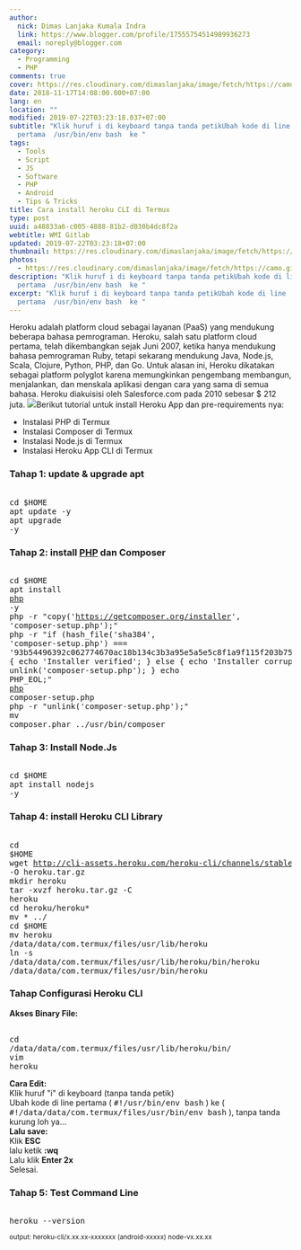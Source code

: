 ```yaml
---
author:
  nick: Dimas Lanjaka Kumala Indra
  link: https://www.blogger.com/profile/17555754514989936273
  email: noreply@blogger.com
category:
  - Programming
  - PHP
comments: true
cover: https://res.cloudinary.com/dimaslanjaka/image/fetch/https://camo.githubusercontent.com/30c7758f9ac63488d3c2814ed2dcd9dbb7e967f3/68747470733a2f2f63646e2e776f726c64766563746f726c6f676f2e636f6d2f6c6f676f732f6865726f6b752d312e737667
date: 2018-11-17T14:08:00.000+07:00
lang: en
location: ""
modified: 2019-07-22T03:23:18.037+07:00
subtitle: "Klik huruf i di keyboard tanpa tanda petikUbah kode di line
  pertama  /usr/bin/env bash  ke "
tags:
  - Tools
  - Script
  - JS
  - Software
  - PHP
  - Android
  - Tips & Tricks
title: Cara install heroku CLI di Termux
type: post
uuid: a48833a6-c005-4888-81b2-d030b4dc8f2a
webtitle: WMI Gitlab
updated: 2019-07-22T03:23:18+07:00
thumbnail: https://res.cloudinary.com/dimaslanjaka/image/fetch/https://camo.githubusercontent.com/30c7758f9ac63488d3c2814ed2dcd9dbb7e967f3/68747470733a2f2f63646e2e776f726c64766563746f726c6f676f2e636f6d2f6c6f676f732f6865726f6b752d312e737667
photos:
  - https://res.cloudinary.com/dimaslanjaka/image/fetch/https://camo.githubusercontent.com/30c7758f9ac63488d3c2814ed2dcd9dbb7e967f3/68747470733a2f2f63646e2e776f726c64766563746f726c6f676f2e636f6d2f6c6f676f732f6865726f6b752d312e737667
description: "Klik huruf i di keyboard tanpa tanda petikUbah kode di line
  pertama  /usr/bin/env bash  ke "
excerpt: "Klik huruf i di keyboard tanpa tanda petikUbah kode di line
  pertama  /usr/bin/env bash  ke "
---
```


Heroku adalah platform cloud sebagai layanan (PaaS) yang mendukung beberapa bahasa pemrograman. Heroku, salah satu platform cloud pertama, telah dikembangkan sejak Juni 2007, ketika hanya mendukung bahasa pemrograman Ruby, tetapi sekarang mendukung Java, Node.js, Scala, Clojure, Python, PHP, dan Go. Untuk alasan ini, Heroku dikatakan sebagai platform polyglot karena memungkinkan pengembang membangun, menjalankan, dan menskala aplikasi dengan cara yang sama di semua bahasa. Heroku diakuisisi oleh Salesforce.com pada 2010 sebesar $ 212 juta. <img src="https://res.cloudinary.com/dimaslanjaka/image/fetch/https://camo.githubusercontent.com/30c7758f9ac63488d3c2814ed2dcd9dbb7e967f3/68747470733a2f2f63646e2e776f726c64766563746f726c6f676f2e636f6d2f6c6f676f732f6865726f6b752d312e737667">Berikut tutorial untuk install Heroku App dan pre-requirements nya:<br><ul><li>Instalasi PHP di Termux</li><li>Instalasi Composer di Termux</li><li>Instalasi Node.js di Termux</li><li>Instalasi Heroku App CLI di Termux</li></ul><h3>Tahap 1: update &amp; upgrade apt</h3><pre><br>cd $HOME<br>apt update -y<br>apt upgrade -y<br></pre><h3>Tahap 2: install <a href="https://web-manajemen.blogspot.com/2017/04/instal-php-cli-pada-android-instalasi.html">PHP</a> dan Composer</h3><pre><br>cd $HOME<br>apt install <a href="https://web-manajemen.blogspot.com/2017/04/instal-php-cli-pada-android-instalasi.html">php</a> -y<br>php -r "copy('https://getcomposer.org/installer', 'composer-setup.php');"<br>php -r "if (hash_file('sha384', 'composer-setup.php') === '93b54496392c062774670ac18b134c3b3a95e5a5e5c8f1a9f115f203b75bf9a129d5daa8ba6a13e2cc8a1da0806388a8') { echo 'Installer verified'; } else { echo 'Installer corrupt'; unlink('composer-setup.php'); } echo PHP_EOL;"<br><a href="https://web-manajemen.blogspot.com/2017/04/instal-php-cli-pada-android-instalasi.html">php</a> composer-setup.php<br>php -r "unlink('composer-setup.php');"<br>mv composer.phar ../usr/bin/composer<br></pre><h3>Tahap 3: Install Node.Js</h3><pre><br>cd $HOME<br>apt install nodejs -y<br></pre><h3>Tahap 4: install Heroku CLI Library</h3><pre><br>cd $HOME<br>wget http://cli-assets.heroku.com/heroku-cli/channels/stable/heroku-cli-linux-x64.tar.gz -O heroku.tar.gz<br>mkdir heroku<br>tar -xvzf heroku.tar.gz -C heroku<br>cd heroku/heroku*<br>mv * ../<br>cd $HOME<br>mv heroku /data/data/com.termux/files/usr/lib/heroku<br>ln -s /data/data/com.termux/files/usr/lib/heroku/bin/heroku /data/data/com.termux/files/usr/bin/heroku<br></pre><h3>Tahap Configurasi Heroku CLI</h3><b>Akses Binary File:</b><pre><br>cd /data/data/com.termux/files/usr/lib/heroku/bin/<br>vim heroku<br></pre><b>Cara Edit:</b><div>Klik huruf "i" di keyboard (tanpa tanda petik)<br>Ubah kode di line pertama ( <kbd>#!/usr/bin/env bash</kbd> ) ke ( <kbd>#!/data/data/com.termux/files/usr/bin/env bash</kbd> ), tanpa tanda kurung loh ya... </div><b>Lalu save:</b> <br>Klik <b>ESC</b> <br>lalu ketik <b>:wq</b> <br>Lalu klik <b>Enter 2x</b><div>Selesai. </div><h3>Tahap 5: Test Command Line</h3><pre><br>heroku --version<br></pre><small> output: heroku-cli/x.xx.xx-xxxxxxx (android-xxxxx) node-vx.xx.xx </small>